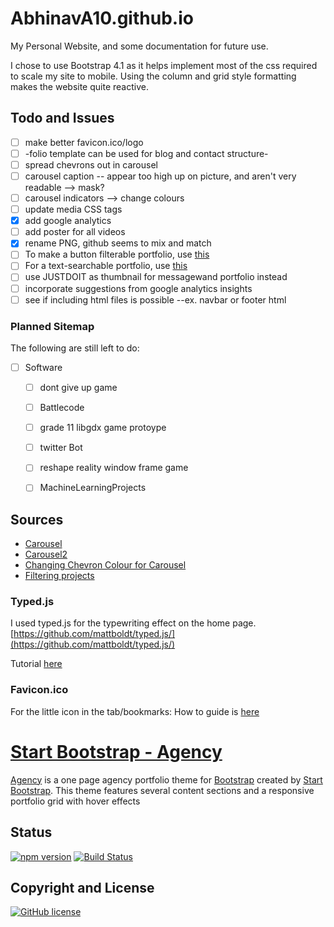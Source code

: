 # AbhinavA10.github.io
My Personal Website, and some documentation for future use.

I chose to use Bootstrap 4.1 as it helps implement most of the css required to scale my site to mobile. Using the column and grid style formatting makes the website quite reactive.

## Todo and Issues
- [ ] make better favicon.ico/logo
- [ ] -folio template can be used for blog and contact structure-
- [ ] spread chevrons out in carousel
- [ ] carousel caption --  appear too high up on picture, and aren't very readable --> mask?
- [ ] carousel indicators --> change colours
- [ ] update media CSS tags
- [x] add google analytics
- [ ] add poster for all videos
- [x] rename PNG, github seems to mix and match
- [ ] To make a button filterable portfolio, use [this](https://www.w3schools.com/howto/howto_js_filter_elements.asp)
- [ ] For a text-searchable portfolio, use [this](https://www.w3schools.com/bootstrap/bootstrap_filters.asp)
- [ ] use JUSTDOIT as thumbnail for messagewand portfolio instead
- [ ] incorporate suggestions from google analytics insights
- [ ] see if including html files is possible --ex. navbar or footer html

### Planned Sitemap
The following are still left to do:
- [ ] Software
    - [ ] dont give up game
    - [ ] Battlecode
    - [ ] grade 11 libgdx game protoype
    - [ ] twitter Bot
    - [ ] reshape reality window frame game
    - [ ] MachineLearningProjects


## Sources
- [Carousel](https://www.w3schools.com/bootstrap/bootstrap_carousel.asp)
- [Carousel2](https://getbootstrap.com/docs/4.1/components/carousel/)
- [Changing Chevron Colour for Carousel](https://stackoverflow.com/questions/49391266/change-bootstrap-4-carousel-control-colors/49391884)
- [Filtering projects](https://www.w3schools.com/howto/howto_js_filter_elements.asp)

### Typed.js
I used typed.js for the typewriting effect on the home page.
[https://github.com/mattboldt/typed.js/](https://github.com/mattboldt/typed.js/)

Tutorial [here](https://www.youtube.com/watch?v=Jed5ZasNtJM)

### Favicon.ico
For the little icon in the tab/bookmarks: 
How to guide is [here](https://tutorialehtml.com/en/what-is-favicon-ico-usage/)

# [Start Bootstrap - Agency](https://startbootstrap.com/template-overviews/agency/)

[Agency](https://startbootstrap.com/template-overviews/agency/) is a one page agency portfolio theme for [Bootstrap](http://getbootstrap.com/) created by [Start Bootstrap](http://startbootstrap.com/). This theme features several content sections and a responsive portfolio grid with hover effects

## Status

[![npm version](https://img.shields.io/npm/v/startbootstrap-agency.svg)](https://www.npmjs.com/package/startbootstrap-agency)
[![Build Status](https://travis-ci.org/BlackrockDigital/startbootstrap-agency.svg?branch=master)](https://travis-ci.org/BlackrockDigital/startbootstrap-agency)

## Copyright and License

[![GitHub license](https://img.shields.io/badge/license-MIT-blue.svg)](https://raw.githubusercontent.com/BlackrockDigital/startbootstrap-agency/master/LICENSE)
